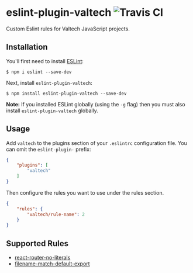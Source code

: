 # eslint-plugin-valtech ![Travis CI](https://travis-ci.org/valtech-nyc/eslint-plugin-valtech.svg?branch=master)

Custom Eslint rules for Valtech JavaScript projects.

## Installation

You'll first need to install [ESLint](http://eslint.org):

```
$ npm i eslint --save-dev
```

Next, install `eslint-plugin-valtech`:

```
$ npm install eslint-plugin-valtech --save-dev
```

**Note:** If you installed ESLint globally (using the `-g` flag) then you must also install `eslint-plugin-valtech` globally.

## Usage

Add `valtech` to the plugins section of your `.eslintrc` configuration file. You can omit the `eslint-plugin-` prefix:

```json
{
    "plugins": [
        "valtech"
    ]
}
```


Then configure the rules you want to use under the rules section.

```json
{
    "rules": {
        "valtech/rule-name": 2
    }
}
```

## Supported Rules

* [react-router-no-literals](docs/rules/react-router-no-literals.md)
* [filename-match-default-export](docs/rules/filename-match-default-export.md)
